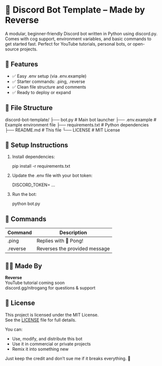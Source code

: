 # 🤖 Discord Bot Template – Made by Reverse

A modular, beginner-friendly Discord bot written in Python using discord.py. Comes with cog support, environment variables, and basic commands to get started fast. Perfect for YouTube tutorials, personal bots, or open-source projects.

## 🚀 Features

- ✅ Easy .env setup (via .env.example)
- ✅ Starter commands: .ping, .reverse
- ✅ Clean file structure and comments
- ✅ Ready to deploy or expand

## 📁 File Structure

discord-bot-template/
├── bot.py              # Main bot launcher
├── .env.example        # Example environment file
├── requirements.txt    # Python dependencies
├── README.md           # This file
└── LICENSE             # MIT License
    

## 🧪 Setup Instructions

1. Install dependencies:

    pip install -r requirements.txt

2. Update the .env file with your bot token:

    DISCORD_TOKEN= ...


3. Run the bot:

    python bot.py

## 📜 Commands

Command      | Description
-------------|--------------------------------
.ping        | Replies with 🏓 Pong!
.reverse     | Reverses the provided message


## 👨‍💻 Made By

**Reverse**  
YouTube tutorial coming soon  
discord.gg/nitrogang for questions & support

## 📄 License

This project is licensed under the MIT License.  
See the [LICENSE](LICENSE) file for full details.

You can:
- Use, modify, and distribute this bot
- Use it in commercial or private projects
- Remix it into something new

Just keep the credit and don’t sue me if it breaks everything. 🧨
